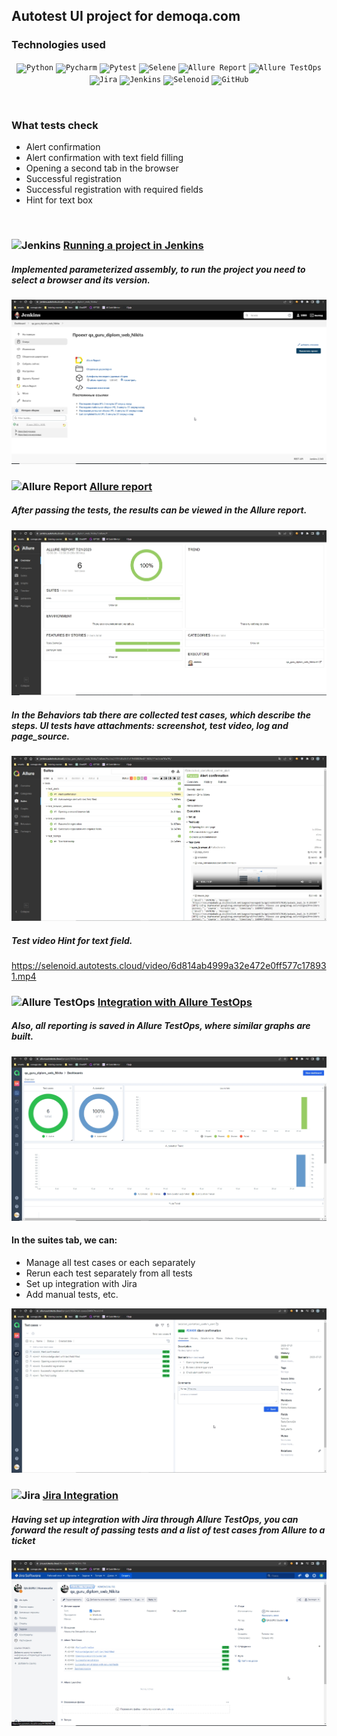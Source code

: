 ## Autotest UI project for demoqa.com
### Technologies used
<p  align="center">
<code><img width="5%" title="Python" src="https://upload.wikimedia.org/wikipedia/commons/thumb/0/0a/Python.svg/1024px-Python.svg.png"></code>
<code><img width="5%" title="Pycharm" src="https://upload.wikimedia.org/wikipedia/commons/thumb/1/1d/PyCharm_Icon.svg/1200px-PyCharm_Icon.svg.png"></code>
<code><img width="5%" title="Pytest" src="https://upload.wikimedia.org/wikipedia/commons/b/ba/Pytest_logo.svg"></code>
<code><img width="5%" title="Selene" src="https://fs.getcourse.ru/fileservice/file/download/a/159627/sc/264/h/e0cabcb69a2df1e6b1086292c020a4a7.png"></code>
<code><img width="5%" title="Allure Report" src="https://avatars.githubusercontent.com/u/5879127?s=200&v=4"></code>
<code><img width="5%" title="Allure TestOps" src="https://marketplace-cdn.atlassian.com/files/92e2d8c3-2a30-46c0-bf21-2453a4a270d3?fileType=image&mode=full-fit"></code>
<code><img width="5%" title="Jira" src="https://www.svgrepo.com/show/353935/jira.svg"></code>
<code><img width="5%" title="Jenkins" src="https://avatars.githubusercontent.com/u/2520748?v=4"></code>
<code><img width="5%" title="Selenoid" src="https://diginomica.com/sites/default/files/images/2017-09/docker-container.jpg"></code>
<code><img width="5%" title="GitHub" src="https://cdn-icons-png.flaticon.com/512/25/25231.png"></code>
</p>
<br> 

### What tests check
* Alert confirmation
* Alert confirmation with text field filling
* Opening a second tab in the browser
* Successful registration
* Successful registration with required fields
* Hint for text box
<br>


### <img width="3%" title="Jenkins" src="https://avatars.githubusercontent.com/u/2520748?v=4"> [Running a project in Jenkins](https://jenkins.autotests.cloud/job/qa_guru_diplom_web_Nikita/)
##### Implemented parameterized assembly, to run the project you need to select a browser and its version.

![Jenkins_run](images/jenkinss.png)





### <img width="3%" title="Allure Report" src="https://avatars.githubusercontent.com/u/5879127?s=200&v=4"> [Allure report](https://jenkins.autotests.cloud/job/qa_guru_diplom_web_Nikita/1/allure/)
##### After passing the tests, the results can be viewed in the Allure report.
![Overview](images/alluree.png)  


##### In the Behaviors tab there are collected test cases, which describe the steps. UI tests have attachments: screenshot, test video, log and page_source.

![Behaviors](images/alluree1.png)



##### Test video Hint for text field.


https://selenoid.autotests.cloud/video/6d814ab4999a32e472e0ff577c178931.mp4



### <img width="3%" title="Allure TestOps" src="https://marketplace-cdn.atlassian.com/files/92e2d8c3-2a30-46c0-bf21-2453a4a270d3?fileType=image&mode=full-fit"> [Integration with Allure TestOps](https://allure.autotests.cloud/project/3535/dashboards)

##### Also, all reporting is saved in Allure TestOps, where similar graphs are built.

![Graf](images/alluree.Testo.png)



#### In the suites tab, we can:
- Manage all test cases or each separately
- Rerun each test separately from all tests
- Set up integration with Jira
- Add manual tests, etc.


![tests](images/alluree.test%20cases.png)   


### <img width="3%" title="Jira" src="https://www.svgrepo.com/show/353935/jira.svg"> [Jira Integration](https://jira.autotests.cloud/browse/HOMEWORK-799)
##### Having set up integration with Jira through Allure TestOps, you can forward the result of passing tests and a list of test cases from Allure to a ticket

![Jira](images/jiraa.png)

